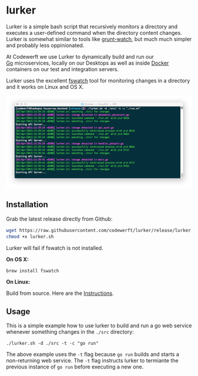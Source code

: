 # lurker

Lurker is a simple bash script that recursively monitors a directory and
executes a user-defined command when the directory content changes. Lurker is 
somewhat similar to tools like [grunt-watch](https://github.com/gruntjs/grunt-contrib-watch),
but much much simpler and probably less oppinionated.

At Codewerft we use Lurker to dynamically build and run our  
[Go](http://golang.org/) microservices, locally on our Desktops as well as 
inside [Docker](http://www.docker.com) containers on our 
test and integration servers.

Lurker uses the excellent [fswatch](https://github.com/emcrisostomo/fswatch)
tool for monitoring changes in a directory and it works on Linux and OS X.

![The lurker in action...](https://raw.githubusercontent.com/codewerft/lurker/gh-pages/screenshot.png "The lurker in action...")

## Installation

Grab the latest release directly from Github:

```bash
wget https://raw.githubusercontent.com/codewerft/lurker/release/lurker.sh
chmod +x lurker.sh
```

Lurker will fail if fswatch is not installed.

**On OS X:**

```
brew install fswatch
```

**On Linux:**

Build from source. Here are the [Instructions](https://github.com/emcrisostomo/fswatch/blob/master/INSTALL).

## Usage

This is a simple example how to use lurker to build and run a go web service
whenever something changes in the ``./src`` directory:

```
./lurker.sh -d ./src -t -c "go run"
```

The above example uses the ``-t`` flag because ``go run`` builds and starts a non-returning web service. The ``-t`` flag instructs lurker to termiante the previous instance of ``go run`` before executing a new one.
